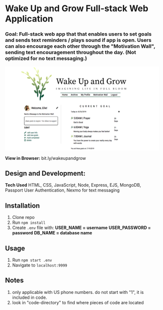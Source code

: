# Wake Up and Grow Full-stack Web Application

### Goal: Full-stack web app that that enables users to set goals and sends text reminders / plays sound if app is open. Users can also encourage each other through the "Motivation Wall", sending text encouragement throughout the day. (Not optimized for no text messaging.)

![alt tag](screenshot.png)

**View in Browser:** bit.ly/wakeupandgrow

## Design and Development:
**Tech Used** HTML, CSS, JavaScript, Node, Express, EJS, MongoDB, Passport User Authentication, Nexmo for text messaging

## Installation
1. Clone repo
2. Run `npm install`
3. Create `.env` file with:
**USER_NAME = username**
**USER_PASSWORD = password**
**DB_NAME = database name**

## Usage
1. Run `npm start .env`
2. Navigate to `localhost:9999`

## Notes
1. only applicable with US phone numbers. do not start with "1", it is included in code.
2. look in "code-directory" to find where pieces of code are located
